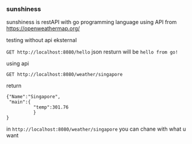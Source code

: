 ### sunshiness

sunshiness is restAPI with go programming language using API from https://openweathermap.org/

testing without api eksternal

```GET http://localhost:8080/hello``` json resturn will be  ```hello from go!```

using api

```GET http://localhost:8080/weather/singapore``` 

return 

```
{"Name":"Singapore",
 "main":{
          "temp":301.76
          }
}
```

in  ```http://localhost:8080/weather/singapore``` you can chane with what u want



